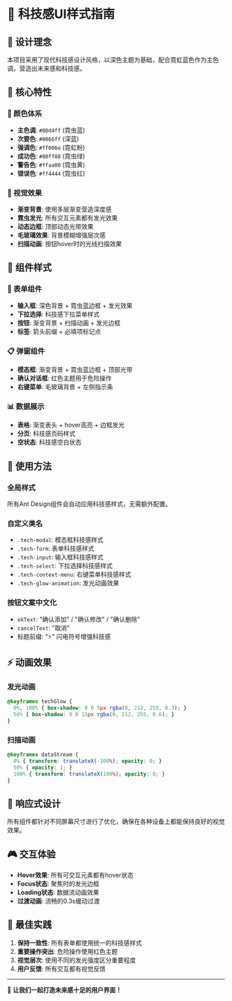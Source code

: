# 🚀 科技感UI样式指南

## 🎨 设计理念

本项目采用了现代科技感设计风格，以深色主题为基础，配合霓虹蓝色作为主色调，营造出未来感和科技感。

## 🎯 核心特性

### 🌈 颜色体系
- **主色调**: `#00d4ff` (霓虫蓝)
- **次要色**: `#0066ff` (深蓝)
- **强调色**: `#ff006e` (霓虹粉)
- **成功色**: `#00ff88` (霓虫绿)
- **警告色**: `#ffaa00` (霓虫黄)
- **错误色**: `#ff4444` (霓虫红)

### 🎪 视觉效果
- **渐变背景**: 使用多层渐变营造深度感
- **霓虫发光**: 所有交互元素都有发光效果
- **动态边框**: 顶部动态光带效果
- **毛玻璃效果**: 背景模糊增强层次感
- **扫描动画**: 按钮hover时的光线扫描效果

## 🧩 组件样式

### 📝 表单组件
- **输入框**: 深色背景 + 霓虫蓝边框 + 发光效果
- **下拉选择**: 科技感下拉菜单样式
- **按钮**: 渐变背景 + 扫描动画 + 发光边框
- **标签**: 箭头前缀 + 必填项标记点

### 📋 弹窗组件
- **模态框**: 渐变背景 + 霓虫蓝边框 + 顶部光带
- **确认对话框**: 红色主题用于危险操作
- **右键菜单**: 毛玻璃背景 + 左侧指示条

### 📊 数据展示
- **表格**: 渐变表头 + hover高亮 + 边框发光
- **分页**: 科技感页码样式
- **空状态**: 科技感空白状态

## 🔧 使用方法

### 全局样式
所有Ant Design组件会自动应用科技感样式，无需额外配置。

### 自定义类名
- `.tech-modal`: 模态框科技感样式
- `.tech-form`: 表单科技感样式
- `.tech-input`: 输入框科技感样式
- `.tech-select`: 下拉选择科技感样式
- `.tech-context-menu`: 右键菜单科技感样式
- `.tech-glow-animation`: 发光动画效果

### 按钮文案中文化
- `okText`: "确认添加" / "确认修改" / "确认删除"
- `cancelText`: "取消"
- 标题前缀: "⚡" 闪电符号增强科技感

## ⚡ 动画效果

### 发光动画
```css
@keyframes techGlow {
  0%, 100% { box-shadow: 0 0 5px rgba(0, 212, 255, 0.3); }
  50% { box-shadow: 0 0 15px rgba(0, 212, 255, 0.6); }
}
```

### 扫描动画
```css
@keyframes dataStream {
  0% { transform: translateX(-100%); opacity: 0; }
  50% { opacity: 1; }
  100% { transform: translateX(100%); opacity: 0; }
}
```

## 📱 响应式设计

所有组件都针对不同屏幕尺寸进行了优化，确保在各种设备上都能保持良好的视觉效果。

## 🎮 交互体验

- **Hover效果**: 所有可交互元素都有hover状态
- **Focus状态**: 聚焦时的发光边框
- **Loading状态**: 数据流动画效果
- **过渡动画**: 流畅的0.3s缓动过渡

## 🌟 最佳实践

1. **保持一致性**: 所有表单都使用统一的科技感样式
2. **重要操作突出**: 危险操作使用红色主题
3. **视觉层次**: 使用不同的发光强度区分重要程度
4. **用户反馈**: 所有交互都有视觉反馈

---

🚀 **让我们一起打造未来感十足的用户界面！**
